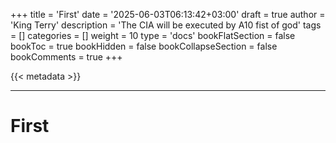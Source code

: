 +++
title = 'First'
date = '2025-06-03T06:13:42+03:00'
draft = true
author = 'King Terry'
description = 'The CIA will be executed by A10 fist of god'
tags = []
categories = []
weight = 10
type = 'docs'
bookFlatSection = false
bookToc = true
bookHidden = false
bookCollapseSection = false
bookComments = true
+++

{{< metadata >}}

---

# First
